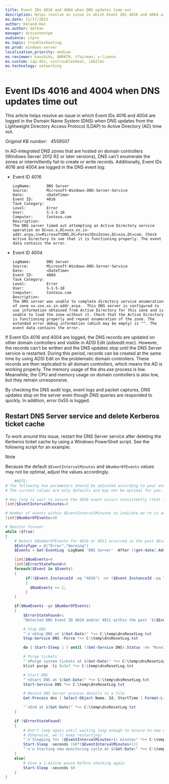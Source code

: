 ```yaml
---
title: Event IDs 4016 and 4004 when DNS updates time out
description: Helps resolve an issue in which Event IDs 4016 and 4004 are logged when DNS can't enumerate AD-integrated zones or create/write records in zones.
ms.date: 11/17/2023
author: Deland-Han
ms.author: delhan
manager: dcscontentpm
audience: itpro
ms.topic: troubleshooting
ms.prod: windows-server
localization_priority: medium
ms.reviewer: kaushika, ANRATH, tfairman, v-lianna
ms.custom: sap:dns, csstroubleshoot, ikb2lmc
ms.technology: networking
---
```

# Event IDs 4016 and 4004 when DNS updates time out

This article helps resolve an issue in which Event IDs 4016 and 4004 are logged in the Domain Name System (DNS) when DNS updates from the Lightweight Directory Access Protocol (LDAP) to Active Directory (AD) time out.

_Original KB number:_ &nbsp; 4559507

In AD-integrated DNS zones that are hosted on domain controllers (Windows Server 2012 R2 or later versions), DNS can't enumerate the zones or intermittently fail to create or write records. Additionally, Event IDs 4016 and 4004 are logged in the DNS event log:

- Event ID 4016
	
	```output
	LogName:       DNS Server
	Source:        Microsoft-Windows-DNS-Server-Service
	Date:          <DateTime>
	Event ID:      4016
	Task Category:
	Level:         Error
	User:          S-1-5-18
	Computer:      Contoso.com
	Description:
	The DNS server timed out attempting an Active Directory service operation on DC=xx.x,DC=xxx.xx.in-addr.arpa,cn=MicrosoftDNS,DC=ForestDnsZones,DC=xxx,DC=com. Check Active Directory to see that it is functioning properly. The event data contains the error.
	```
- Event ID 4004

	```output
	LogName:       DNS Server
	Source:        Microsoft-Windows-DNS-Server-Service
	Date:          <DateTime>
 	Event ID:      4004
	Task Category:
	Level:         Error
	User:          S-1-5-18
	Computer:      Contoso.com
	Description:
	The DNS server was unable to complete directory service enumeration of zone xx.xxx.xx.in-addr.arpa.  This DNS server is configured to use information obtained from Active Directory for this zone and is unable to load the zone without it. Check that the Active Directory is functioning properly and repeat enumeration of the zone. The extended error debug information (which may be empty) is "". The event data contains the error.
	```
	
If Event IDs 4016 and 4004 are logged, the DNS records are updated on other domain controllers and visible in ADSI Edit (*adsiedit.msc*). However, the records can't be written and the DNS updates stop until the DNS Server service is restarted. During this period, records can be created at the same time by using ADSI Edit on the problematic domain controllers. These records are then replicated to all domain controllers, which means the AD is working properly. The memory usage of the *dns.exe* process is low. Meanwhile, the CPU and memory usage on domain controllers is also low, but they remain unresponsive.

By checking the DNS audit logs, event logs and packet captures, DNS updates stop on the server even though DNS queries are responded to quickly. In addition, error 0x55 is logged.

## Restart DNS Server service and delete Kerberos ticket cache

To work around this issue, restart the DNS Server service after deleting the Kerberos ticket cache by using a Windows PowerShell script. See the following script for an example:

> [!NOTE]
> Because the default `$EventIntervalMinutes` and `$NumberOfEvents` values may not be optimal, adjust the values accordingly.

```powershell
    #NOTE: 
# The following two parameters should be adjusted according to your environment.
# The current values are only defaults and may not be optimal for you.

# How long to wait to ensure the 4016 event occurs consistently (that is, not one-offs)
[int]$EventIntervalMinutes=3

# Number of events within $EventIntervalMinutes to indicate we're in an error state
[int]$NumberOfEvents=10

# Monitor forever
while ($True)
{
	# Detect $NumberOfEvents for 4016 or 4011 occurred in the past $EventIntervalMinutes.
	$EntryType = @("Error","Warning")
	$Events = Get-EventLog -LogName 'DNS Server' -After ((get-date).AddMinutes(-$($EventIntervalMinutes))) -EntryType $EntryType

	[int]$NumEvents=0
	[int]$ErrorStateFound=0
	foreach($Event in $Events)
	{
		 if(($Event.InstanceId -eq "4016") -or ($Event.InstanceId -eq "4011"))
		 {
		   $NumEvents += 1;
		 }
	}

	if($NumEvents -ge $NumberOfEvents)
	{
		$ErrorStateFound=1
		"Detected DNS Event ID 4016 and/or 4011 within the past '$($EventIntervalMinutes)' minutes.  Take mitigation actions."  *>> C:\temp\dnsResetLog.txt

		# Stop DNS
		"`n`nStop DNS at $(Get-Date)" *>> C:\temp\dnsResetLog.txt
		Stop-Service DNS -Force *>> C:\temp\dnsResetLog.txt

		do { Start-Sleep 1 } until ((Get-Service DNS).Status -ne "Running")

		# Purge tickets 
		"`nPurge system tickets at $(Get-Date)" *>> C:\temp\dnsResetLog.txt
		klist purge -li 0x3e7 *>> C:\temp\dnsResetLog.txt

		# Start DNS
		"`nStart DNS at $(Get-Date)" *>> C:\temp\dnsResetLog.txt
		Start-Service DNS *>> C:\temp\dnsResetLog.txt

		# Record DNS Server process details to a file
		Get-Process dns | Select-Object Name, Id, StartTime | Format-List | Out-String *>> C:\temp\dnsResetLog.txt

		"`nEnd at $(Get-Date)" *>> C:\temp\dnsResetLog.txt
	}

	if ($ErrorStateFound)
	{
		# Don't loop again until waiting long enough to ensure no new events after restarting the service
		# Otherwise, we'll keep restarting!
		"`n`Sleeping for ($EventIntervalMinutes+1) minutes" *>> C:\temp\dnsResetLog.txt
		Start-Sleep -seconds (60*($EventIntervalMinutes+1))
		"`n`n Starting new monitoring cycle at $(Get-Date)" *>> C:\temp\dnsResetLog.txt
	}
	else{
		# Give a 1-minute pause before checking again
		Start-Sleep -seconds 60
	}
}
```

